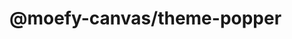 # @moefy-canvas/theme-popper

<script setup>
import { watch, toRefs } from 'vue'
import { useRoute } from 'vitepress'
import { MAX_Z_INDEX } from '@moefy-canvas/core'
import { Popper, PopperShape } from '@moefy-canvas/theme-popper'

const elPopper = document.createElement('canvas')
const popper = new Popper({
   mode: PopperShape.Star,
}, {
   opacity: 1,
   zIndex: MAX_Z_INDEX,
})
document.body.appendChild(elPopper)
popper.mount(elPopper)

const route = useRoute()
const path = toRefs(route).path
watch(path, (path, prevPath) => {
   elPopper.remove()
   popper.unmount()
})
</script>
